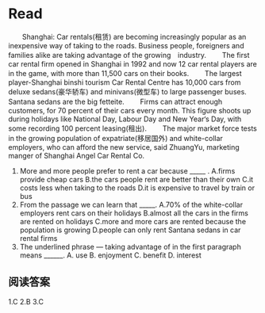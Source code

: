 # Read

　　Shanghai: Car rentals(租赁) are becoming increasingly popular as an inexpensive way of taking to the roads. Business people, foreigners and families alike are taking advantage of the growing　industry.
　　The first car rental firm opened in Shanghai in 1992 and now 12 car rental players are in the game, with more than 11,500 cars on their books.
　　The largest player-Shanghai binshi tourism Car Rental Centre has 10,000 cars from deluxe sedans(豪华轿车) and minivans(微型车) to large passenger buses. Santana sedans are the big fetteite.
　　Firms can attract enough customers, for 70 percent of their cars every month. This figure shoots up during holidays like National Day, Labour Day and New Year‘s Day, with some recording 100 percent leasing(租出).
　　The major market force tests in the growing population of expatriate(移居国外) and white-collar employers, who can afford the new service, said ZhuangYu, marketing manger of Shanghai Angel Car Rental Co.
1. More and more people prefer to rent a car because _____ . 
A.firms provide cheap cars
B.the cars people rent are better than their own 
C.it costs less when taking to the roads 
D.it is expensive to travel by train or bus
2. From the passage we can learn that _____.
A.70% of the white-collar employers rent cars on their holidays 
B.almost all the cars in the firms are rented on holidays
C.more and more cars are rented because the population is growing 
D.people can only rent Santana sedans in car rental firms
3. The underlined phrase ― taking advantage of  in the first paragraph means ______. 
A. use 
B. enjoyment 
C. benefit 
D. interest
## 阅读答案
1.C
2.B
3.C
